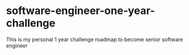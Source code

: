 # software-engineer-one-year-challenge
This is my personal 1 year challenge roadmap to become senior software engineer
